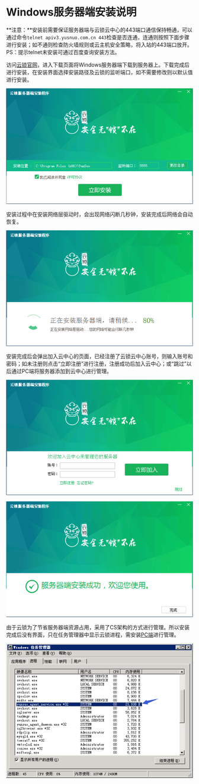 # Windows服务器端安装说明
**注意：**安装前需要保证服务器端与云锁云中心的443端口通信保持畅通，可以通过命令`telnet apiv3.yusnuo.com.cn 443`检查是否连通，连通则按照下面步骤进行安装；如不通则检查防火墙规则或云主机安全策略，将入站的443端口放开。PS：提示telnet未安装可通过百度查询安装方法。

访问[云锁官网](http://www.yunsuo.com.cn)，进入下载页面将Windows服务器端下载到服务器上。下载完成后进行安装，在安装界面选择安装路径及云锁的监听端口，如不需要修改则以默认值进行安装。

 ![](/assets/Windows_install_1.png)

安装过程中在安装网络层驱动时，会出现网络闪断几秒钟，安装完成后网络会自动恢复。

![](/assets/Windows_install_2.png)

安装完成后会弹出加入云中心的页面，已经注册了云锁云中心账号，则输入账号和密码；如未注册则点击“立即注册”进行注册，注册成功后加入云中心；或“跳过”以后通过PC端将服务器添加到云中心进行管理。

![](/assets/Windows_install_3.png)

![](/assets/Windows_install_4.png)

由于云锁为了节省服务器端资源占用，采用了CS架构的方式进行管理。所以安装完成后没有界面，只在任务管理器中显示云锁进程，需安装[PC端](/guide/PC_inst.md)进行管理。

![](/assets/Windows_install_5.png)